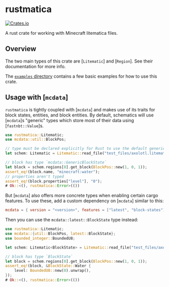 # rustmatica

[![Crates.io](https://img.shields.io/crates/v/rustmatica)](https://crates.io/crates/rustmatica)

A rust crate for working with Minecraft litematica files.

## Overview

The two main types of this crate are [`Litematic`] and [`Region`]. See their
documentation for more info.

The
[`examples` directory](https://github.com/RubixDev/rustmatica/tree/main/examples)
contains a few basic examples for how to use this crate.

## Usage with [`mcdata`]

`rustmatica` is tightly coupled with [`mcdata`] and makes use of its traits for
block states, entities, and block entities. By default, schematics will use
[`mcdata`]s "generic" types which store most of their data using
[`fastnbt::Value`]s.

```rust
use rustmatica::Litematic;
use mcdata::util::BlockPos;

// type must be declared explicitly for Rust to use the default generics
let schem: Litematic = Litematic::read_file("test_files/axolotl.litematic")?;

// block has type `mcdata::GenericBlockState`
let block = schem.regions[0].get_block(BlockPos::new(1, 0, 1));
assert_eq!(block.name, "minecraft:water");
// properties aren't typed
assert_eq!(block.properties["level"], "0");
# Ok::<(), rustmatica::Error>(())
```

But [`mcdata`] also offers more concrete types when enabling certain cargo
features. To use these, add a custom dependency on [`mcdata`] similar to this:

```toml
mcdata = { version = "<version>", features = ["latest", "block-states"] }
```

Then you can use the `mcdata::latest::BlockState` type instead:

```rust
use rustmatica::Litematic;
use mcdata::{util::BlockPos, latest::BlockState};
use bounded_integer::BoundedU8;

let schem: Litematic<BlockState> = Litematic::read_file("test_files/axolotl.litematic")?;

// block has type `BlockState`
let block = schem.regions[0].get_block(BlockPos::new(1, 0, 1));
assert_eq!(block, &BlockState::Water {
    level: BoundedU8::new(0).unwrap(),
});
# Ok::<(), rustmatica::Error>(())
```
